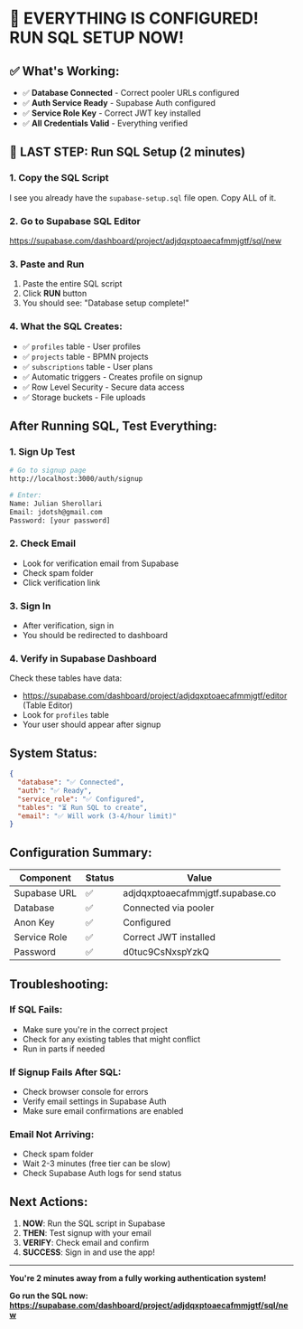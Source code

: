 # 🚀 EVERYTHING IS CONFIGURED! RUN SQL SETUP NOW!

## ✅ What's Working:
- ✅ **Database Connected** - Correct pooler URLs configured
- ✅ **Auth Service Ready** - Supabase Auth configured
- ✅ **Service Role Key** - Correct JWT key installed
- ✅ **All Credentials Valid** - Everything verified

## 🔴 LAST STEP: Run SQL Setup (2 minutes)

### 1. Copy the SQL Script
I see you already have the `supabase-setup.sql` file open. Copy ALL of it.

### 2. Go to Supabase SQL Editor
https://supabase.com/dashboard/project/adjdqxptoaecafmmjgtf/sql/new

### 3. Paste and Run
1. Paste the entire SQL script
2. Click **RUN** button
3. You should see: "Database setup complete!"

### 4. What the SQL Creates:
- ✅ `profiles` table - User profiles
- ✅ `projects` table - BPMN projects
- ✅ `subscriptions` table - User plans
- ✅ Automatic triggers - Creates profile on signup
- ✅ Row Level Security - Secure data access
- ✅ Storage buckets - File uploads

## After Running SQL, Test Everything:

### 1. Sign Up Test
```bash
# Go to signup page
http://localhost:3000/auth/signup

# Enter:
Name: Julian Sherollari
Email: jdotsh@gmail.com
Password: [your password]
```

### 2. Check Email
- Look for verification email from Supabase
- Check spam folder
- Click verification link

### 3. Sign In
- After verification, sign in
- You should be redirected to dashboard

### 4. Verify in Supabase Dashboard
Check these tables have data:
- https://supabase.com/dashboard/project/adjdqxptoaecafmmjgtf/editor (Table Editor)
- Look for `profiles` table
- Your user should appear after signup

## System Status:

```json
{
  "database": "✅ Connected",
  "auth": "✅ Ready",
  "service_role": "✅ Configured",
  "tables": "⏳ Run SQL to create",
  "email": "✅ Will work (3-4/hour limit)"
}
```

## Configuration Summary:

| Component | Status | Value |
|-----------|--------|-------|
| Supabase URL | ✅ | adjdqxptoaecafmmjgtf.supabase.co |
| Database | ✅ | Connected via pooler |
| Anon Key | ✅ | Configured |
| Service Role | ✅ | Correct JWT installed |
| Password | ✅ | d0tuc9CsNxspYzkQ |

## Troubleshooting:

### If SQL Fails:
- Make sure you're in the correct project
- Check for any existing tables that might conflict
- Run in parts if needed

### If Signup Fails After SQL:
- Check browser console for errors
- Verify email settings in Supabase Auth
- Make sure email confirmations are enabled

### Email Not Arriving:
- Check spam folder
- Wait 2-3 minutes (free tier can be slow)
- Check Supabase Auth logs for send status

## Next Actions:

1. **NOW**: Run the SQL script in Supabase
2. **THEN**: Test signup with your email
3. **VERIFY**: Check email and confirm
4. **SUCCESS**: Sign in and use the app!

---

**You're 2 minutes away from a fully working authentication system!**

**Go run the SQL now: https://supabase.com/dashboard/project/adjdqxptoaecafmmjgtf/sql/new**